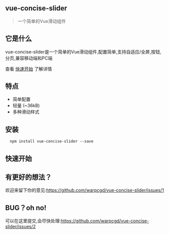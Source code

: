 ## vue-concise-slider

> 一个简单的Vue滑动组件

## 它是什么

vue-concise-slider是一个简单的Vue滑动组件,配置简单,支持自适应/全屏,按钮,分页,兼容移动端和PC端

查看 [快速开始](#安装) 了解详情

## 特点

* 简单配置
* 轻量 (~36kB)
* 多种滑动样式

## 安装

```html
  npm install vue-concise-slider --save
```

## 快速开始

<vuep template="#example"></vuep>


## 有更好的想法？
欢迎来留下你的意见:https://github.com/warpcgd/vue-concise-slider/issues/1

## BUG？oh no!
可以在这里提交,会尽快处理:https://github.com/warpcgd/vue-concise-slider/issues/2



<script v-pre type="text/x-template" id="example">
  <template>
      <slider :pages="pages" :sliderinit="sliderinit">
      <!-- slot  -->
      </slider>
  </template>

  <script>
    // import slider from 'vue-concise-slider'
    import slider from 'module.js'
    // export default
    module.exports = {
         components: {
              slider
         },
         data () {
            return {
              //image list
              pages:[
                {
                  html: 'slide1',
                  style:{
                   'background': '#1bbc9b'
                  }
                },
                {
                 html: 'slide2',
                 style:{
                    background:'#4bbfc3'
                  }
                },
                {
                  html: 'slide3',
                  style:{
                    background:'#333'
                  },
                }
              ],
              //Sliding configuration
              sliderinit: {
                currentPage: 0,
                thresholdDistance: 100,
                thresholdTime: 300,
                loop:true,
                infinite:1,
                slidesToScroll:1,
                direction:'horizontal',
                autoplay:0
              }
            }
         }
    }
  </script>
</script>
